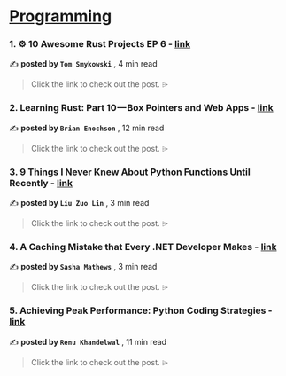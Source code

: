 
<h1><a href=https://medium.com/tag/programming/recommended target="_blank" rel="noopener noreferrer">Programming</a></h1>
<h3>1. ⚙️ 10 Awesome Rust Projects EP 6 - <a href=https://medium.com/@tomaszs2/10-awesome-rust-projects-ep-6-8c55f56cc561?source=tag_recommended_feed---------0-84----------programming----------8f766800_5ef4_42d6_93f7_0b4f83212acb------- target="_blank" rel="noopener noreferrer">link</a></h3>

✍️ **posted by `Tom Smykowski`** <date> , 4 min read</date>

<blockquote>Click the link to check out the post. ⌲</blockquote>

<h3>2. Learning Rust: Part 10 — Box Pointers and Web Apps - <a href=https://medium.com/gitconnected/learning-rust-part-10-box-pointers-and-web-apps-d8cbdb5643cd?source=tag_recommended_feed---------1-107----------programming----------8f766800_5ef4_42d6_93f7_0b4f83212acb------- target="_blank" rel="noopener noreferrer">link</a></h3>

✍️ **posted by `Brian Enochson`** <date> , 12 min read</date>

<blockquote>Click the link to check out the post. ⌲</blockquote>

<h3>3. 9 Things I Never Knew About Python Functions Until Recently - <a href=https://medium.com/gitconnected/9-things-i-never-knew-about-python-functions-until-recently-abf5c6a1fe26?source=tag_recommended_feed---------2-85----------programming----------8f766800_5ef4_42d6_93f7_0b4f83212acb------- target="_blank" rel="noopener noreferrer">link</a></h3>

✍️ **posted by `Liu Zuo Lin`** <date> , 3 min read</date>

<blockquote>Click the link to check out the post. ⌲</blockquote>

<h3>4. A Сaching Mistake that Every .NET Developer Makes - <a href=https://medium.com/@esashamathews/a-сaching-mistake-that-every-net-developer-makes-8fe3cfce16dd?source=tag_recommended_feed---------3-84----------programming----------8f766800_5ef4_42d6_93f7_0b4f83212acb------- target="_blank" rel="noopener noreferrer">link</a></h3>

✍️ **posted by `Sasha Mathews`** <date> , 3 min read</date>

<blockquote>Click the link to check out the post. ⌲</blockquote>

<h3>5. Achieving Peak Performance: Python Coding Strategies - <a href=https://medium.com/@arshren/achieving-peak-performance-python-coding-strategies-854f1a0a073f?source=tag_recommended_feed---------4-107----------programming----------8f766800_5ef4_42d6_93f7_0b4f83212acb------- target="_blank" rel="noopener noreferrer">link</a></h3>

✍️ **posted by `Renu Khandelwal`** <date> , 11 min read</date>

<blockquote>Click the link to check out the post. ⌲</blockquote>

